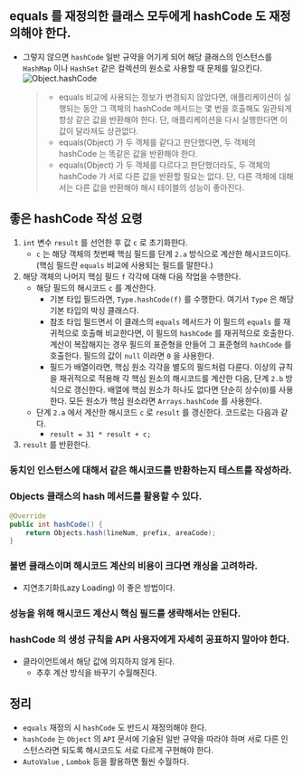 ## equals 를 재정의한 클래스 모두에게 hashCode 도 재정의해야 한다.
- 그렇지 않으면 `hashCode` 일반 규약을 어기게 되어 해당 클래스의 인스턴스를 `HashMap` 이나 `HashSet` 같은 컬렉션의 원소로 사용할 때 문제를 일으킨다.
  ![Object.hashCode](https://github.com/Evil-Goblin/springio-guide/assets/74400861/f018d789-d576-4767-ab1d-364cfd33480d)
  > - equals 비교에 사용되는 정보가 변경되지 않았다면, 애플리케이션이 실행되는 동안 그 객체의 hashCode 메서드는 몇 번을 호출해도 일관되게 항상 같은 값을 반환해야 한다. 단, 애플리케이션을 다시 실행한다면 이 값이 달라져도 상관없다.
  > - equals(Object) 가 두 객체를 같다고 판단했다면, 두 객체의 hashCode 는 똑같은 값을 반환해야 한다.
  > - equals(Object) 가 두 객체를 다르다고 판단했더라도, 두 객체의 hashCode 가 서로 다른 값을 반환할 필요는 없다. 단, 다른 객체에 대해서는 다른 값을 반환해야 해시 테이블의 성능이 좋아진다.

## 좋은 hashCode 작성 요령
1. `int` 변수 `result` 를 선언한 후 값 `c` 로 초기화한다.
   - `c` 는 해당 객체의 첫번째 핵심 필드를 단계 `2.a` 방식으로 계산한 해시코드이다. (핵심 필드란 `equals` 비교에 사용되는 필드를 말한다.)
2. 해당 객체의 나머지 핵심 필드 `f` 각각에 대해 다음 작업을 수행한다.
   - 해당 필드의 해시코드 `c` 를 계산한다.
     - 기본 타입 필드라면, `Type.hashCode(f)` 를 수행한다. 여기서 `Type` 은 해당 기본 타입의 박싱 클래스다.
     - 참조 타입 필드면서 이 클래스의 `equals` 메서드가 이 필드의 `equals` 를 재귀적으로 호출해 비교한다면, 이 필드의 `hashCode` 를 재귀적으로 호출한다. 계산이 복잡해지는 경우 필드의 표준형을 만들어 그 표준형의 `hashCode` 를 호출한다. 필드의 값이 `null` 이라면 `0` 을 사용한다.
     - 필드가 배열이라면, 핵심 원소 각각을 별도의 필드처럼 다룬다. 이상의 규칙을 재귀적으로 적용해 각 핵심 원소의 해시코드를 계산한 다음, 단계 `2.b` 방식으로 갱신한다. 배열에 핵심 원소가 하나도 없다면 단순히 상수(`0`)를 사용한다. 모든 원소가 핵심 원소라면 `Arrays.hashCode` 를 사용한다.
   - 단계 `2.a` 에서 계산한 해시코드 `c` 로 `result` 를 갱신한다. 코드로는 다음과 같다.
     - `result = 31 * result + c;`
3. `result` 를 반환한다.

### 동치인 인스턴스에 대해서 같은 해시코드를 반환하는지 테스트를 작성하라.

### Objects 클래스의 hash 메서드를 활용할 수 있다.
```java
@Override
public int hashCode() {
    return Objects.hash(lineNum, prefix, areaCode);
}
```
### 불변 클래스이며 해시코드 계산의 비용이 크다면 캐싱을 고려하라.
- 지연초기화(Lazy Loading) 이 좋은 방법이다.

### 성능을 위해 해시코드 계산시 핵심 필드를 생략해서는 안된다.

### hashCode 의 생성 규칙을 API 사용자에게 자세히 공표하지 말아야 한다.
- 클라이언트에서 해당 값에 의지하지 않게 된다.
  - 추후 계산 방식을 바꾸기 수월해진다.

## 정리
- `equals` 재정의 시 `hashCode` 도 반드시 재정의해야 한다.
- `hashCode` 는 `Object` 의 `API` 문서에 기술된 일반 규약을 따라야 하며 서로 다른 인스턴스라면 되도록 해시코드도 서로 다르게 구현해야 한다.
- `AutoValue` , `Lombok` 등을 활용하면 훨씬 수월하다.
